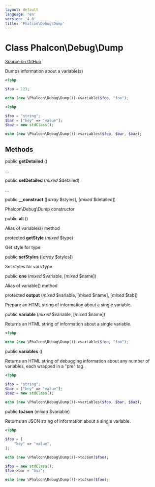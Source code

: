 ```yaml
---
layout: default
language: 'en'
version: '4.0'
title: 'Phalcon\Debug\Dump'
---
```

# Class **Phalcon\Debug\Dump**

<a href="https://github.com/phalcon/cphalcon/tree/v3.4.0/phalcon/debug/dump.zep" class="btn btn-default btn-sm">Source on GitHub</a>

Dumps information about a variable(s)

```php
<?php

$foo = 123;

echo (new \Phalcon\Debug\Dump())->variable($foo, "foo");

```

```php
<?php

$foo = "string";
$bar = ["key" => "value"];
$baz = new stdClass();

echo (new \Phalcon\Debug\Dump())->variables($foo, $bar, $baz);

```


## Methods
public  **getDetailed** ()

...


public  **setDetailed** (*mixed* $detailed)

...


public  **__construct** ([*array* $styles], [*mixed* $detailed])

Phalcon\Debug\Dump constructor



public  **all** ()

Alias of variables() method



protected  **getStyle** (*mixed* $type)

Get style for type



public  **setStyles** ([*array* $styles])

Set styles for vars type



public  **one** (*mixed* $variable, [*mixed* $name])

Alias of variable() method



protected  **output** (*mixed* $variable, [*mixed* $name], [*mixed* $tab])

Prepare an HTML string of information about a single variable.



public  **variable** (*mixed* $variable, [*mixed* $name])

Returns an HTML string of information about a single variable.

```php
<?php

echo (new \Phalcon\Debug\Dump())->variable($foo, "foo");

```



public  **variables** ()

Returns an HTML string of debugging information about any number of
variables, each wrapped in a "pre" tag.

```php
<?php

$foo = "string";
$bar = ["key" => "value"];
$baz = new stdClass();

echo (new \Phalcon\Debug\Dump())->variables($foo, $bar, $baz);

```



public  **toJson** (*mixed* $variable)

Returns an JSON string of information about a single variable.

```php
<?php

$foo = [
    "key" => "value",
];

echo (new \Phalcon\Debug\Dump())->toJson($foo);

$foo = new stdClass();
$foo->bar = "buz";

echo (new \Phalcon\Debug\Dump())->toJson($foo);

```



